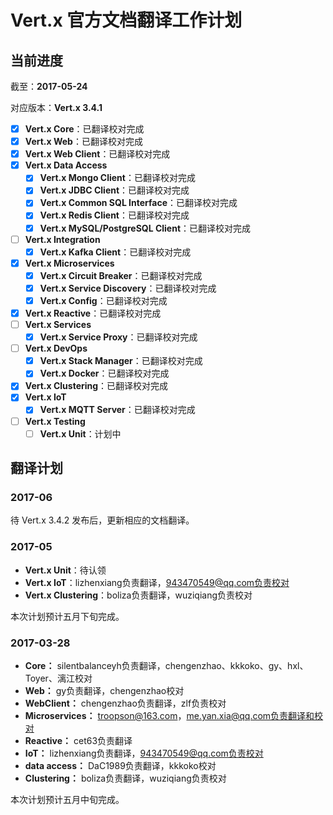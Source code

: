 # Vert.x 官方文档翻译工作计划

## 当前进度

截至：**2017-05-24**

对应版本：**Vert.x 3.4.1**

- [x] **Vert.x Core**：已翻译校对完成
- [x] **Vert.x Web**：已翻译校对完成
- [x] **Vert.x Web Client**：已翻译校对完成
- [x] **Vert.x Data Access**
  - [x] **Vert.x Mongo Client**：已翻译校对完成
  - [x] **Vert.x JDBC Client**：已翻译校对完成
  - [x] **Vert.x Common SQL Interface**：已翻译校对完成
  - [x] **Vert.x Redis Client**：已翻译校对完成
  - [x] **Vert.x MySQL/PostgreSQL Client**：已翻译校对完成
- [ ] **Vert.x Integration**
  - [x] **Vert.x Kafka Client**：已翻译校对完成
- [x] **Vert.x Microservices**
  - [x] **Vert.x Circuit Breaker**：已翻译校对完成
  - [x] **Vert.x Service Discovery**：已翻译校对完成
  - [x] **Vert.x Config**：已翻译校对完成
- [x] **Vert.x Reactive**：已翻译校对完成
- [ ] **Vert.x Services**
  - [x] **Vert.x Service Proxy**：已翻译校对完成
- [ ] **Vert.x DevOps**
  - [x] **Vert.x Stack Manager**：已翻译校对完成
  - [x] **Vert.x Docker**：已翻译校对完成
- [x] **Vert.x Clustering**：已翻译校对完成
- [x] **Vert.x IoT**
    - [x] **Vert.x MQTT Server**：已翻译校对完成
- [ ] **Vert.x Testing**
  - [ ] **Vert.x Unit**：计划中

## 翻译计划

### 2017-06

待 Vert.x 3.4.2 发布后，更新相应的文档翻译。

### 2017-05

- **Vert.x Unit**：待认领
- **Vert.x IoT**：lizhenxiang负责翻译，943470549@qq.com负责校对  
- **Vert.x Clustering**：boliza负责翻译，wuziqiang负责校对

本次计划预计五月下旬完成。

### 2017-03-28  

- **Core：** silentbalanceyh负责翻译，chengenzhao、kkkoko、gy、hxl、Toyer、漓江校对
- **Web：** gy负责翻译，chengenzhao校对
- **WebClient：** chengenzhao负责翻译，zlf负责校对  
- **Microservices：** troopson@163.com，me.yan.xia@qq.com负责翻译和校对  
- **Reactive：** cet63负责翻译  
- **IoT：** lizhenxiang负责翻译，943470549@qq.com负责校对  
- **data access：** DaC1989负责翻译，kkkoko校对  
- **Clustering：** boliza负责翻译，wuziqiang负责校对  

本次计划预计五月中旬完成。
